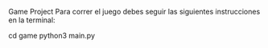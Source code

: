 Game Project
Para correr el juego debes seguir las siguientes instrucciones en la terminal:

cd game
python3 main.py
